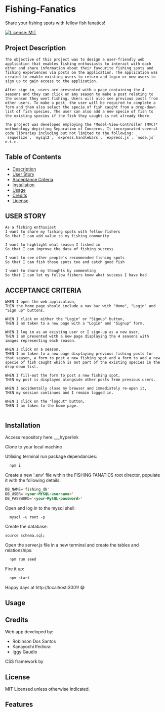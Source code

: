 # Fishing-Fanatics
Share your fishing spots with fellow fish fanatics!

[![License: MIT](https://img.shields.io/badge/License-MIT-E365FF.svg)](https://opensource.org/licenses/MIT)

## Project Description
```
The objective of this project was to design a user-friendly web application that enables fishing enthusiasts to interact with each other and share information about their favourite fishing spots and fishing experiences via posts on the application. The application was created to enable existing users to return and login or new users to sign up to gain access to the application. 

After sign in, users are presented with a page containing the 4 seasons and they can click on any season to make a post relating to the season they went fishing. Users will also see previous posts from other users. To make a post, the user will be required to complete a form and then also select the specie of fish caught from a drop-down list of fish species. The user can also add a new specie of fish to the existing species if the fish they caught is not already there.

The project was developed employing the *Model-View-Controller (MVC)* methodology depicting Separation of Concerns. It incorporated several code libraries including but not limited to the following: `sequelize`, `mysql2`, `express.handlebars`, `express.js`, `node.js` e.t.c.
```

## Table of Contents

- [Description](#description)
- [User Story](#user-story)
- [Acceptance Criteria](#acceptance-criteria)
- [Installation](#installation)
- [Usage](#usage)
- [Credits](#credits)
- [License](#license)

## USER STORY 
```
As a fishing enthusiast
I want to share my fishing spots with fellow fishers
So that I can add value to my fishing community

I want to highlight what season I fished in
So that I can improve the data of fishing success

I want to see other people’s recommended fishing spots
So that I can fish those spots too and catch good fish

I want to share my thoughts by commenting
So that I can let my fellow fishers know what success I have had
```
## ACCEPTANCE CRITERIA
```
WHEN I open the web application,
THEN the home page should include a nav bar with "Home", "Login" and "Sign up" buttons.

WHEN I click on either the "Login" or "Signup" button, 
THEN I am taken to a new page with a "Login" and "Signup" form.

WHEN I log in as an existing user or I sign-up as a new user, 
THEN I am presented with a new page displaying the 4 seasons with images representing each season.

WHEN I click on a season,
THEN I am taken to a new page displaying previous fishing posts for that season, a form to post a new fishing spot and a form to add a new specie of fish caught which is not part of the existing species in the drop-down list.

WHEN I fill-out the form to post a new fishing spot,
THEN my post is displayed alongside other posts from previous users.

WHEN I accidentally close my browser and immediately re-open it,
THEN my session continues and I remain logged in.

WHEN I click on the "logout" button,
THEN I am taken to the home page.


```

## Installation

Access repository here ___hyperlink

Clone to your local machine

Utilising terminal run package dependancies:

```md
  npm i 
  ```
Create a new '.env' file within the FISHING FANATICS root director, populate it with the following details:

  ```md
  DB_NAME='fishing_db'
  DB_USER='<your-MYSQL-username>'
  DB_PASSWORD='<your-MySQL-password>'
 ```

Open and log in to the mysql shell:

```md
  mysql -u root -p
  ```

Create the database:

  ```md
  source schema.sql;
  ```

  Open the server.js file in a new terminal and create the tables and relationships:
```md
  npm run seed
  ```

  Fire it up:
```md
  npm start
  ```

Happy days at http://localhost:3001! 😁

## Usage

<!-- ADD SCREENSHOTS AND SOME INSTRUCTIONS -->


## Credits

Web app developed by:
- Robinson Dos Santos
- Kanayochi Ifediora
- Iggy Gaudio


CSS framework by

## License


MIT Licensed unless otherwise indicated.



## Features



